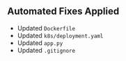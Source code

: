 

## Automated Fixes Applied
- Updated `Dockerfile`
- Updated `k8s/deployment.yaml`
- Updated `app.py`
- Updated `.gitignore`